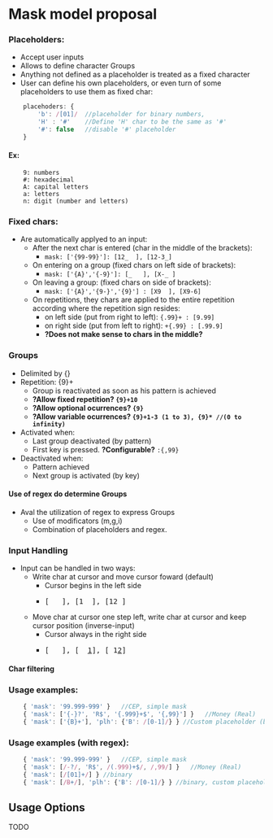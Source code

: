 # Mask model proposal

### Placeholders:

* Accept user inputs
* Allows to define character Groups
* Anything not defined as a placeholder is treated as a fixed character
* User can define his own placeholders, or even turn of some placeholders to use them as fixed char:
```javascript
	placehoders: {
		'b': /[01]/  //placeholder for binary numbers,
		'H' : '#'    //Define 'H' char to be the same as '#'
		'#': false   //disable '#' placeholder
	}
```
#### Ex:
		9: numbers
		#: hexadecimal
		A: capital letters
		a: letters
		n: digit (number and letters)

### Fixed chars:
* Are automatically applyed to an input:
	* After the next char is entered (char in the middle of the brackets): 
		* `mask: ['{99-99}']: [12_  ], [12-3_]`
	* On entering on a group (fixed chars on left side of brackets):
		* `mask: ['{A}','{-9}']: [_   ], [X-_ ]`
	* On leaving a group:  (fixed chars on  side of brackets):
		* `mask: ['{A}','{9-}','{9}'] : [X9  ], [X9-6]`
	* On repetitions, they chars are applied to the entire repetition according where the repetition sign resides:
		* on left side (put from right to left): `{.99}+ : [9.99]`
		* on right side (put from left to right): `+{.99} : [.99.9]`
		* **?Does not make sense to chars in the middle?**

### Groups
* Delimited by {}
* Repetition: {9}+
	* Group is reactivated as soon as his pattern is achieved
	* **?Allow fixed repetition? `{9}+10`**
	* **?Allow optional ocurrences? `{9}`**
	* **?Allow variable ocurrences? `{9}+1-3 (1 to 3), {9}* //(0 to infinity)`**
* Activated when:
	* Last group deactivated (by pattern)
	* First key is pressed. **?Configurable?** `:{,99}`
* Deactivated when:
	* Pattern achieved
	* Next group is activated (by key)

#### Use of regex do determine Groups
* Aval the utilization of regex to express Groups
	* Use of modificators (m,g,i)
	* Combination of placeholders and regex.

### Input Handling
* Input can be handled in two ways:
	* Write char at cursor and move cursor foward (default)
		* Cursor begins in the left side
		* <pre>[_  ], [1_ ], [12_]</pre>
	* Move char at cursor one step left, write char at cursor and keep cursor position (inverse-input)
		* Cursor always in the right side
		* <pre>[  _], [  <u>1</u>], [ 1<u>2</u>]</pre>

#### Char filtering


### Usage examples:
```javascript
	{ 'mask': '99.999-999' }   //CEP, simple mask
	{ 'mask': ['{-}?', 'R$', '{.999}+$', '{,99}'] }   //Money (Real)
	{ 'mask': ['{B}+'], 'plh': {'B': /[0-1]/} } //Custom placeholder (binary) 
```

### Usage examples (with regex):
```javascript
	{ 'mask': '99.999-999' }   //CEP, simple mask
	{ 'mask': [/-?/, 'R$', /(.999)+$/, /,99/] }   //Money (Real)
	{ 'mask': [/[01]+/] } //binary 
	{ 'mask': [/B+/], 'plh': {'B': /[0-1]/} } //binary, custom placeholder 
```

## Usage Options

TODO	



